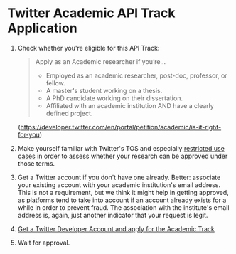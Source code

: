 # Twitter Academic API Track Application

1. Check whether you're eligible for this API Track:

    > Apply as an Academic researcher if you’re...
    > * Employed as an academic researcher, post-doc, professor, or fellow.
    > * A master's student working on a thesis.
    > * A PhD candidate working on their dissertation.
    > * Affiliated with an academic institution AND have a clearly defined project.

    (https://developer.twitter.com/en/portal/petition/academic/is-it-right-for-you)

2. Make yourself familiar with Twitter's TOS and especially [restricted use cases](https://developer.twitter.com/en/developer-terms/more-on-restricted-use-cases) in order to assess whether your research can be approved under those terms.
3. Get a Twitter account if you don't have one already. Better: associate your existing account with your academic institution's email address. This is not a requirement, but we think it might help in getting approved, as platforms tend to take into account if an account already exists for a while in order to prevent fraud. The association with the institute's email address is, again, just another indicator that your request is legit.
4. [Get a Twitter Developer Account and apply for the Academic Track](https://developer.twitter.com/en/portal/petition/academic/is-it-right-for-you)
5. Wait for approval.